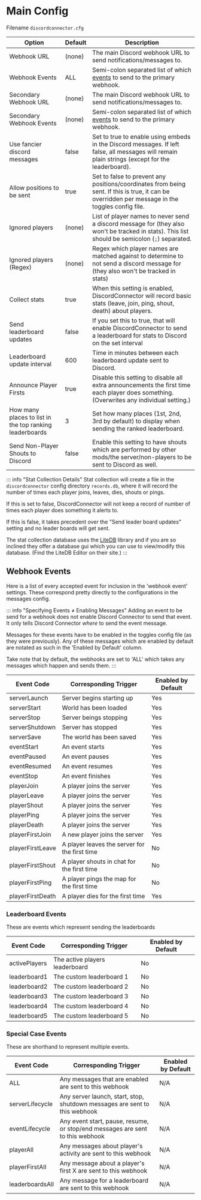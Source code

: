# Main Config

Filename `discordconnector.cfg`

| Option                                                  | Default | Description                                                                                                                                      |
| ------------------------------------------------------- | ------- | ------------------------------------------------------------------------------------------------------------------------------------------------ |
| Webhook URL                                             | (none)  | The main Discord webhook URL to send notifications/messages to.                                                                                  |
| Webhook Events                                          | ALL     | Semi-colon separated list of which [events](#webhook-events) to send to the primary webhook.                                                     |
| Secondary Webhook URL                                   | (none)  | The main Discord webhook URL to send notifications/messages to.                                                                                  |
| Secondary Webhook Events                                | (none)  | Semi-colon separated list of which [events](#webhook-events) to send to the primary webhook.                                                     |
| Use fancier discord messages                            | false   | Set to true to enable using embeds in the Discord messages. If left false, all messages will remain plain strings (except for the leaderboard).  |
| Allow positions to be sent                              | true    | Set to false to prevent any positions/coordinates from being sent. If this is true, it can be overridden per message in the toggles config file. |
| Ignored players                                         | (none)  | List of player names to never send a discord message for (they also won't be tracked in stats). This list should be semicolon (`;`) separated.   |
| Ignored players (Regex)                                 | (none)  | Regex which player names are matched against to determine to not send a discord message for (they also won't be tracked in stats)                |
| Collect stats                                           | true    | When this setting is enabled, DiscordConnector will record basic stats (leave, join, ping, shout, death) about players.                          |
| Send leaderboard updates                                | false   | If you set this to true, that will enable DiscordConnector to send a leaderboard for stats to Discord on the set interval                        |
| Leaderboard update interval                             | 600     | Time in minutes between each leaderboard update sent to Discord.                                                                                 |
| Announce Player Firsts                                  | true    | Disable this setting to disable all extra announcements the first time each player does something. (Overwrites any individual setting.)          |
| How many places to list in the top ranking leaderboards | 3       | Set how many places (1st, 2nd, 3rd by default) to display when sending the ranked leaderboard.                                                   |
| Send Non-Player Shouts to Discord                       | false   | Enable this setting to have shouts which are performed by other mods/the server/non-players to be sent to Discord as well.                       |

::: info "Stat Collection Details"
Stat collection will create a file in the `discordconnector` config directory `records.db`, where it will record the number of times each player joins, leaves, dies, shouts or pings.

If this is set to false, DiscordConnector will not keep a record of number of times each player does something it alerts to.

If this is false, it takes precedent over the "Send leader board updates" setting and no leader boards will get sent.

The stat collection database uses the [LiteDB](https://www.litedb.org/) library and if you are so inclined they offer a database gui which you can use to view/modify this database. (Find the LiteDB Editor on their site.)
:::

## Webhook Events

Here is a list of every accepted event for inclusion in the 'webhook event' settings. These correspond pretty directly to the configurations in the messages config.

::: info "Specifying Events ≠ Enabling Messages"
Adding an event to be send for a webhook does not enable Discord Connector to send that event. It only tells Discord Connector *where* to send the event message.

Messages for these events have to be enabled in the toggles config file (as they were previously). Any of these messages which are enabled by default are notated as such in the 'Enabled by Default' column.

Take note that by default, the webhooks are set to 'ALL' which takes any messages which happen and sends them.
:::

| Event Code       | Corresponding Trigger                         | Enabled by Default |
| ---------------- | --------------------------------------------- | ------------------ |
| serverLaunch     | Server begins starting up                     | Yes                |
| serverStart      | World has been loaded                         | Yes                |
| serverStop       | Server beings stopping                        | Yes                |
| serverShutdown   | Server has stopped                            | Yes                |
| serverSave       | The world has been saved                      | Yes                |
| eventStart       | An event starts                               | Yes                |
| eventPaused      | An event pauses                               | Yes                |
| eventResumed     | An event resumes                              | Yes                |
| eventStop        | An event finishes                             | Yes                |
| playerJoin       | A player joins the server                     | Yes                |
| playerLeave      | A player joins the server                     | Yes                |
| playerShout      | A player joins the server                     | Yes                |
| playerPing       | A player joins the server                     | Yes                |
| playerDeath      | A player joins the server                     | Yes                |
| playerFirstJoin  | A new player joins the server                 | Yes                |
| playerFirstLeave | A player leaves the server for the first time | No                 |
| playerFirstShout | A player shouts in chat for the first time    | No                 |
| playerFirstPing  | A player pings the map for the first time     | No                 |
| playerFirstDeath | A player dies for the first time              | Yes                |

### Leaderboard Events

These are events which represent sending the leaderboards

| Event Code    | Corresponding Trigger          | Enabled by Default |
| ------------- | ------------------------------ | ------------------ |
| activePlayers | The active players leaderboard | No                 |
| leaderboard1  | The custom leaderboard 1       | No                 |
| leaderboard2  | The custom leaderboard 2       | No                 |
| leaderboard3  | The custom leaderboard 3       | No                 |
| leaderboard4  | The custom leaderboard 4       | No                 |
| leaderboard5  | The custom leaderboard 5       | No                 |

### Special Case Events

These are shorthand to represent multiple events.

| Event Code      | Corresponding Trigger                                                         | Enabled by Default |
| --------------- | ----------------------------------------------------------------------------- | ------------------ |
| ALL             | Any messages that are enabled are sent to this webhook                        | N/A                |
| serverLifecycle | Any server launch, start, stop, shutdown messages are sent to this webhook    | N/A                |
| eventLifecycle  | Any event start, pause, resume, or stop/end messages are sent to this webhook | N/A                |
| playerAll       | Any messages about player's activity are sent to this webhook                 | N/A                |
| playerFirstAll  | Any message about a player's first X are sent to this webhook                 | N/A                |
| leaderboardsAll | Any message for a leaderboard are sent to this webhook                        | N/A                |
